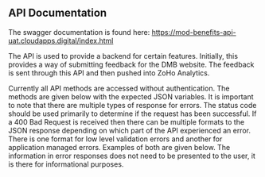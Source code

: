 ## API Documentation

The swagger documentation is found here: https://mod-benefits-api-uat.cloudapps.digital/index.html

The API is used to provide a backend for certain features. Initially, this provides a way of submitting feedback for the DMB website. The feedback is sent through this API and then pushed into ZoHo Analytics.

Currently all API methods are accessed without authentication. The methods are given below with the expected JSON variables. It is important to note that there are multiple types of response for errors. The status code should be used primarily to determine if the request has been successful. If a 400 Bad Request is received then there can be multiple formats to the JSON response depending on which part of the API experienced an error. There is one format for low level validation errors and another for application managed errors. Examples of both are given below. The information in error responses does not need to be presented to the user, it is there for informational purposes.